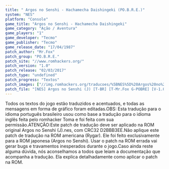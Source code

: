 ```yaml
---
title: " Argos no Senshi - Hachamecha Daishingeki (PO.B.R.E.)"
system: "NES"
platform: "Console"
game_title: "Argos no Senshi - Hachamecha Daishingeki"
game_category: "Ação / Aventura"
game_players: "1"
game_developer: "Tecmo"
game_publisher: "Tecmo"
game_release_date: "17/04/1987"
patch_author: "Mr.Fox"
patch_group: "PO.B.R.E."
patch_site: "//www.romhackers.org/"
patch_version: "1.0"
patch_release: "02/03/2017"
patch_type: "undefined"
patch_progress: "Textos"
patch_images: ["//img.romhackers.org/traducoes/%5BNES%5D%20Argos%20no%20Senshi%20-%20POBRE%20-%201.png","//img.romhackers.org/traducoes/%5BNES%5D%20Argos%20no%20Senshi%20-%20POBRE%20-%202.png","//img.romhackers.org/traducoes/%5BNES%5D%20Argos%20no%20Senshi%20-%20POBRE%20-%203.png"]
patch_file: "[NES] Argos no Senshi (J) [T-BR] [T-Mr.Fox G-POBRE] [V-1.0 P-100% A-2017].zip"
---
```

Todos os textos do jogo estão traduzidos e acentuados, e todas as mensagens em forma de gráfico foram editadas.OBS: Esta tradução para o idioma português brasileiro usou como base a tradução para o idioma inglês feita pelo romhacker Toma e foi feita com sua permissão.ATENÇÃO:Este patch de tradução deve ser aplicado na ROM original Argos no Senshi (J).nes, com CRC32 D2BBB3EE.Não aplique este patch de tradução na ROM americana (Rygar). Ele foi feito exclusivamente para a ROM japonesa (Argos no Senshi). Usar o patch na ROM errada vai gerar bugs e travamentos inesperados durante o jogo.Caso ainda reste alguma dúvida, nós aconselhamos a todos que leiam a documentação que acompanha a tradução. Ela explica detalhadamente como aplicar o patch na ROM.